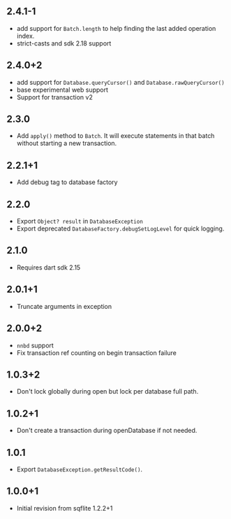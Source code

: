 ## 2.4.1-1

* add support for `Batch.length` to help finding the last added operation index.
* strict-casts and sdk 2.18 support

## 2.4.0+2

* add support for `Database.queryCursor()` and `Database.rawQueryCursor()`
* base experimental web support
* Support for transaction v2

## 2.3.0

- Add `apply()` method to `Batch`. It will execute statements in that batch
  without starting a new transaction.

## 2.2.1+1

* Add debug tag to database factory

## 2.2.0

* Export `Object? result` in `DatabaseException`
* Export deprecated `DatabaseFactory.debugSetLogLevel` for quick logging.

## 2.1.0

* Requires dart sdk 2.15

## 2.0.1+1

* Truncate arguments in exception

## 2.0.0+2

* `nnbd` support
* Fix transaction ref counting on begin transaction failure

## 1.0.3+2

* Don't lock globally during open but lock per database full path.
 
## 1.0.2+1

* Don't create a transaction during openDatabase if not needed.

## 1.0.1

* Export `DatabaseException.getResultCode()`.

## 1.0.0+1

* Initial revision from sqflite 1.2.2+1

